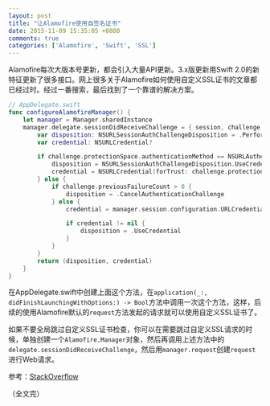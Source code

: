 ```yaml
---
layout: post
title: "让Alamofire使用自签名证书"
date: 2015-11-09 15:35:05 +0800
comments: true
categories: ['Alamofire', 'Swift', 'SSL']
---
```


Alamofire每次大版本号更新，都会引入大量API更新。3.x版更新用Swift 2.0的新特征更新了很多接口。网上很多关于Alamofire如何使用自定义SSL证书的文章都已经过时。经过一番搜索，最后找到了一个靠谱的解决方案。

<!-- more -->

```swift
// AppDelegate.swift
func configureAlamofireManager() {
    let manager = Manager.sharedInstance
    manager.delegate.sessionDidReceiveChallenge = { session, challenge in
        var disposition: NSURLSessionAuthChallengeDisposition = .PerformDefaultHandling
        var credential: NSURLCredential?

        if challenge.protectionSpace.authenticationMethod == NSURLAuthenticationMethodServerTrust {
            disposition = NSURLSessionAuthChallengeDisposition.UseCredential
            credential = NSURLCredential(forTrust: challenge.protectionSpace.serverTrust!)
        } else {
            if challenge.previousFailureCount > 0 {
                disposition = .CancelAuthenticationChallenge
            } else {
                credential = manager.session.configuration.URLCredentialStorage?.defaultCredentialForProtectionSpace(challenge.protectionSpace)

                if credential != nil {
                    disposition = .UseCredential
                }
            }
        }
        return (disposition, credential)
    }
}
```

在AppDelegate.swift中创建上面这个方法，在`application(_:, didFinishLaunchingWithOptions:) -> Bool`方法中调用一次这个方法，这样，后续的使用Alamofire默认的`request`方法发起的请求就可以使用自定义SSL证书了。

如果不要全局跳过自定义SSL证书检查，你可以在需要跳过自定义SSL请求的时候，单独创建一个`Alamofire.Manager`对象，然后再调用上述方法中的`delegate.sessionDidReceiveChallenge`，然后用`manager.request`创建`request`进行Web请求。

参考：[StackOverflow](http://stackoverflow.com/questions/30671029/alamofire-ssl-failure)

（全文完）
